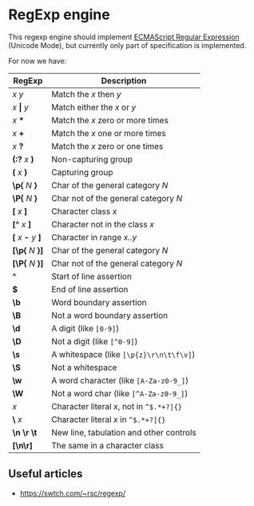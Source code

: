 # RegExp engine

This regexp engine should implement
[ECMAScript Regular Expression](https://tc39.es/ecma262/#sec-regexp-regular-expression-objects)
(Unicode Mode), but currently only part of specification is implemented.

For now we have:

|  RegExp                   | Description                               |
| ------------------------- | ----------------------------------------- |
| *x* *y*                   | Match the *x* then *y*                    |
| *x* **\|** *y*            | Match either the *x* or *y*               |
| *x* **\***                | Match the *x* zero or more times          |
| *x* **+**                 | Match the *x* one or more times           |
| *x* **?**                 | Match the *x* zero or one times           |
| **(:?** *x* **)**         | Non-capturing group                       |
| **(** *x* **)**           | Capturing group                           |
| **\p{** *N* **}**         | Char of the general category *N*          |
| **\P{** *N* **}**         | Char not of the general category *N*      |
| **[** *x* **]**           | Character class *x*                       |
| **[^** *x* **]**          | Character not in the class *x*            |
| **[** *x* **-** *y* **]** | Character in range *x..y*                 |
| **[\p{** *N* **}]**       | Char of the general category *N*          |
| **[\P{** *N* **}]**       | Char not of the general category *N*      |
| **^**                     | Start of line assertion                   |
| **$**                     | End of line assertion                     |
| **\b**                    | Word boundary assertion                   |
| **\B**                    | Not a word boundary assertion             |
| **\d**                    | A digit (like `[0-9]`)                    |
| **\D**                    | Not a digit (like `[^0-9]`)               |
| **\s**                    | A whitespace (like `[\p{z}\r\n\t\f\v]`)   |
| **\S**                    | Not a whitespace                          |
| **\w**                    | A word character (like `[A-Za-z0-9_]`)    |
| **\W**                    | Not a word char (like `[^A-Za-z0-9_]`)    |
| *x*                       | Character literal *x*, not in `^$.*+?]{}` |
| **\\** *x*                | Character literal *x* in `^$.*+?]{}`      |
| **\\n** **\\r** **\\t**   | New line, tabulation and other controls   |
| **[\\n\\r]**              | The same in a character class             |

## Useful articles

* https://swtch.com/~rsc/regexp/
